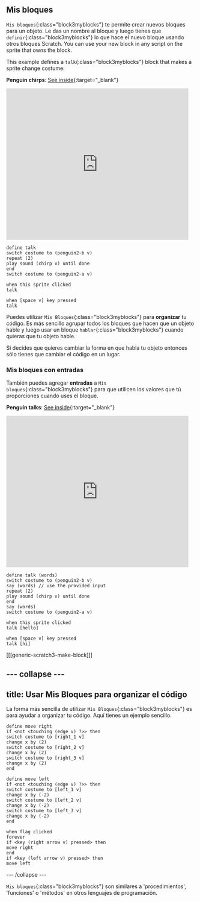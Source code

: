 ## Mis bloques

`Mis bloques`{:class="block3myblocks"} te permite crear nuevos bloques para un objeto. Le das un nombre al bloque y luego tienes que `definir`{:class="block3myblocks"} lo que hace el nuevo bloque usando otros bloques Scratch. You can use your new block in any script on the sprite that owns the block.

This example defines a `talk`{:class="block3myblocks"} block that makes a sprite change costume:

**Penguin chirps**: [See inside](https://scratch.mit.edu/projects/567554899/editor){:target="_blank"}

<div class="scratch-preview">
  <iframe src="https://scratch.mit.edu/projects/567554899/embed" allowtransparency="true" width="485" height="402" frameborder="0" scrolling="no" allowfullscreen></iframe>
</div>

```blocks3
define talk
switch costume to (penguin2-b v)
repeat (2)
play sound (chirp v) until done
end
switch costume to (penguin2-a v)

when this sprite clicked
talk

when [space v] key pressed
talk
```

Puedes utilizar `Mis Bloques`{:class="block3myblocks"} para **organizar** tu código. Es más sencillo agrupar todos los bloques que hacen que un objeto hable y luego usar un bloque `hablar`{:class="block3myblocks"} cuando quieras que tu objeto hable.

Si decides que quieres cambiar la forma en que habla tu objeto entonces sólo tienes que cambiar el código en un lugar.

### Mis bloques con entradas

También puedes agregar **entradas** a `Mis bloques`{:class="block3myblocks"} para que utilicen los valores que tú proporciones cuando uses el bloque.

**Penguin talks**: [See inside](https://scratch.mit.edu/projects/567538874/editor){:target="_blank"}

<div class="scratch-preview">
  <iframe src="https://scratch.mit.edu/projects/567538874/embed" allowtransparency="true" width="485" height="402" frameborder="0" scrolling="no" allowfullscreen></iframe>
</div>

```blocks3
define talk (words)
switch costume to (penguin2-b v)
say (words) // use the provided input
repeat (2)
play sound (chirp v) until done
end
say (words)
switch costume to (penguin2-a v)

when this sprite clicked
talk [hello]

when [space v] key pressed
talk [hi]
```

[[[generic-scratch3-make-block]]]

--- collapse ---
---
title: Usar Mis Bloques para organizar el código
---
La forma más sencilla de utilizar `Mis Bloques`{:class="block3myblocks"} es para ayudar a organizar tu código. Aquí tienes un ejemplo sencillo.

```blocks3
define move right
if <not <touching (edge v) ?>> then
switch costume to [right_1 v]
change x by (2)
switch costume to [right_2 v]
change x by (2)
switch costume to [right_3 v]
change x by (2)
end

define move left
if <not <touching (edge v) ?>> then
switch costume to [left_1 v]
change x by (-2)
switch costume to [left_2 v]
change x by (-2)
switch costume to [left_3 v]
change x by (-2)
end

when flag clicked
forever
if <key (right arrow v) pressed> then
move right
end
if <key (left arrow v) pressed> then
move left
```

--- /collapse ---

`Mis bloques`{:class="block3myblocks"} son similares a 'procedimientos', 'funciones' o 'métodos' en otros lenguajes de programación.
